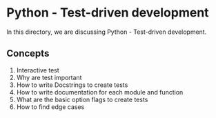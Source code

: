 # Python - Test-driven development
In this directory, we are discussing Python - Test-driven development. 

## Concepts
1. Interactive test
2. Why are test important
3. How to write Docstrings to create tests
4. How to write documentation for each module and function
5. What are the basic option flags to create tests
6. How to find edge cases


